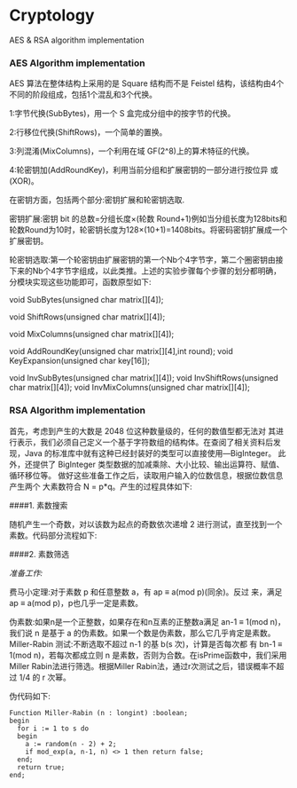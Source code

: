 # Cryptology
AES &amp; RSA algorithm implementation

### AES Algorithm implementation

AES 算法在整体结构上采用的是 Square 结构而不是 Feistel 结构，该结构由4个不同的阶段组成，包括1个混乱和3个代换。 

1:字节代换(SubBytes)，用一个 S 盒完成分组中的按字节的代换。 

2:行移位代换(ShiftRows)，一个简单的置换。 

3:列混淆(MixColumns)，一个利用在域 GF(2^8)上的算术特征的代换。 

4:轮密钥加(AddRoundKey)，利用当前分组和扩展密钥的一部分进行按位异 或(XOR)。

在密钥方面，包括两个部分:密钥扩展和轮密钥选取.

密钥扩展:密钥 bit 的总数=分组长度×(轮数 Round+1)例如当分组长度为128bits和轮数Round为10时，轮密钥长度为128×(10+1)=1408bits。将密码密钥扩展成一个扩展密钥。 

轮密钥选取:第一个轮密钥由扩展密钥的第一个Nb个4字节字，第二个圈密钥由接下来的Nb个4字节字组成，以此类推。上述的实验步骤每个步骤的划分都明确，分模块实现这些功能即可，函数原型如下:

void SubBytes(unsigned char matrix[][4]);

void ShiftRows(unsigned char matrix[][4]);

void MixColumns(unsigned char matrix[][4]);

void AddRoundKey(unsigned char matrix[][4],int round); void KeyExpansion(unsigned char key[16]);

void InvSubBytes(unsigned char matrix[][4]); void InvShiftRows(unsigned char matrix[][4]); void InvMixColumns(unsigned char matrix[][4]);


### RSA Algorithm implementation

首先，考虑到产生的大数是 2048 位这种数量级的，任何的数值型都无法对 其进行表示，我们必须自己定义一个基于字符数组的结构体。在查阅了相关资料后发现，Java 的标准库中就有这种已经封装好的类型可以直接使用—BigInteger。 此外，还提供了 BigInteger 类型数据的加减乘除、大小比较、输出运算符、赋值、 循环移位等。
做好这些准备工作之后，读取用户输入的位数信息，根据位数信息产生两个 大素数符合 N = p*q。产生的过程具体如下:

####1. 素数搜索

随机产生一个奇数，对以该数为起点的奇数依次递增 2 进行测试，直至找到一个素数。代码部分流程如下:

####2. 素数筛选

*准备工作:*

费马小定理:对于素数 p 和任意整数 a，有 ap ≡ a(mod p)(同余)。反过 来，满足 ap ≡ a(mod p)，p也几乎一定是素数。

伪素数:如果n是一个正整数，如果存在和n互素的正整数a满足 an-1 ≡ 1(mod n)，我们说 n 是基于 a 的伪素数。如果一个数是伪素数，那么它几乎肯定是素数。
Miller-Rabin 测试:不断选取不超过 n-1 的基 b(s 次)，计算是否每次都 有 bn-1 ≡ 1(mod n)，若每次都成立则 n 是素数，否则为合数。在isPrime函数中，我们采用Miller Rabin法进行筛选。根据Miller Rabin法，通过r次测试之后，错误概率不超过 1/4 的 r 次幂。

伪代码如下: 
```
Function Miller-Rabin (n : longint) :boolean;
begin
  for i := 1 to s do
  begin
    a := random(n - 2) + 2;
    if mod_exp(a, n-1, n) <> 1 then return false;
  end;
  return true; 
end;
```
